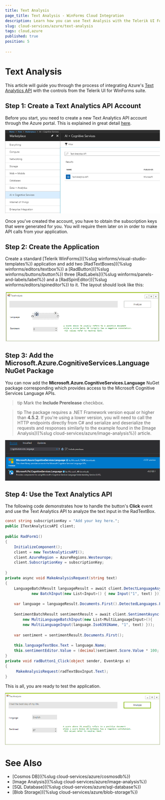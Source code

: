```yaml
---
title: Text Analysis
page_title: Text Analysis - WinForms Cloud Integration
description: Learn how you can use Text Analysis with the Telerik UI For WinForms suite. Other cloud services like GoogleCloud, AWS, and Azure are also available.
slug: cloud-services/azure/text-analysis
tags: cloud,azure
published: true
position: 5

---
```


# Text Analysis

This article will guide you through the process of integrating Azure's [Text Analytics API](https://azure.microsoft.com/en-us/services/cognitive-services/text-analytics/) with the controls from the Telerik UI for WinForms suite.  

## Step 1: Create a Text Analytics API Account

Before you start, you need to create a new Text Analytics API account through the Azure portal. This is explained in great detail [here](https://docs.microsoft.com/en-us/azure/cognitive-services/cognitive-services-apis-create-account).

![](images/azure-text-analysis001.png)

Once you've created the account, you have to obtain the subscription keys that were generated for you. You will require them later on in order to make API calls from your application.

## Step 2: Create the Application

Create a standard [Telerik WinForms]({%slug winforms/visual-studio-templates%}) application and add two [RadTextBoxes]({%slug winforms/editors/textbox%}) a [RadButton]({%slug winforms/buttons/button%}) three [RadLabels]({%slug winforms/panels-and-labels/label%}) and a [RadSpinEditor]({%slug winforms/editors/spineditor%}) to it. The layout should look like this:

![](images/azure-text-analysis002.png)

## Step 3: Add the Microsoft.Azure.CognitiveServices.Language NuGet Package

You can now add the **Microsoft.Azure.CognitiveServices.Language** NuGet package corresponding which provides access to the Microsoft Cognitive Services Language APIs.

>tip Mark the __Include Prerelease__ checkbox.

>tip The package requires a .NET Framework version equal or higher than **4.5.2**. If you're using a lower version, you will need to call the HTTP endpoints directly from C# and serialize and deserialize the requests and responses similarly to the example found in the [Image Analysis]({%slug cloud-services/azure/image-analysis%}) article.

![](images/azure-text-analysis003.png)

## Step 4: Use the Text Analytics API

The following code demonstrates how to handle the button's **Click** event and use the Text Analytics API to analyze the text input in the RadTextBox.


````C#
const string subscriptionKey = "Add your key here.";
public ITextAnalyticsAPI client;

public RadForm1()
{
    InitializeComponent();
    client = new TextAnalyticsAPI();
    client.AzureRegion = AzureRegions.Westeurope;
    client.SubscriptionKey = subscriptionKey;

}
private async void MakeAnalysisRequest(string text)
{
    LanguageBatchResult languageResult = await client.DetectLanguageAsync(
            new BatchInput(new List<Input>() { new Input("1", text) }));

    var language = languageResult.Documents.First().DetectedLanguages.First();

    SentimentBatchResult sentimentResult = await client.SentimentAsync(
        new MultiLanguageBatchInput(new List<MultiLanguageInput>(){
        new MultiLanguageInput(language.Iso6391Name, "1", text) }));

    var sentiment = sentimentResult.Documents.First();

    this.languageTextBox.Text = language.Name;
    this.sentimentEditor.Value = (decimal)sentiment.Score.Value * 100;
}
private void radButton1_Click(object sender, EventArgs e)
{
     MakeAnalysisRequest(radTextBoxInput.Text);
}

````

This is all, you are ready to test the application.

![](images/azure-text-analysis004.png)

# See Also

* [Cosmos DB]({%slug cloud-services/azure/cosmosdb%})
* [Image Analysis]({%slug cloud-services/azure/image-analysis%})
* [SQL Database]({%slug cloud-services/azure/sql-database%})
* [Blob Storage]({%slug cloud-services/azure/blob-storage%})